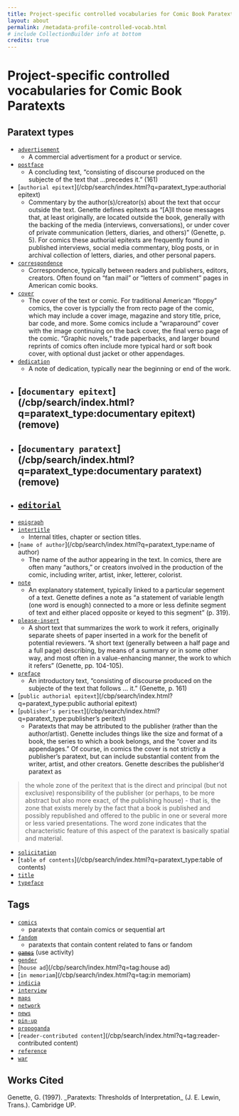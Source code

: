 ```yaml
---
title: Project-specific controlled vocabularies for Comic Book Paratexts
layout: about
permalink: /metadata-profile-controlled-vocab.html
# include CollectionBuilder info at bottom
credits: true
---
```

# Project-specific controlled vocabularies for Comic Book Paratexts
## Paratext types

- [`advertisement`](/cbp/search/index.html?q=paratext_type:advertisement)
	- A commercial advertisment for a product or service. 
- [`postface`](/cbp/search/index.html?q=paratext_type:afterword)
	- A concluding text, “consisting of discourse produced on the subjecte of the text that …precedes it.” (161)
- [`authorial epitext`](/cbp/search/index.html?q=paratext_type:authorial epitext)
	- Commentary by the author(s)/creator(s) about the text that occur outside the text. Genette defines epitexts as “[A]ll those messages that, at least originally, are located outside the book, generally with the backing of the media (interviews, conversations), or under cover of private communication (letters, diaries, and others)” (Genette, p. 5). For comics these authorial epitexts are frequently found in published interviews, social media commentary, blog posts, or in archival collection of letters, diaries, and other personal papers.
- [`correspondence`](/cbp/search/index.html?q=paratext_type:correspondence)
	- Correspondence, typically between readers and publishers, editors, creators. Often found on “fan mail” or “letters of comment” pages in American comic books. 
- [`cover`](/cbp/search/index.html?q=paratext_type:cover)
  	- The cover of the text or comic. For traditional American “floppy” comics, the cover is typcially the from recto page of the comic, which may include a cover image, magazine and story title, price, bar code, and more. Some comics include a “wraparound” cover with the image continuing on the back cover, the final verso page of the comic. “Graphic novels,” trade paperbacks, and larger bound reprints of comics often include more typical hard or soft book cover, with optional dust jacket or other appendages.
- [`dedication`](/cbp/search/index.html?q=paratext_type:dedication)
	- A note of dedication, typically near the beginning or end of the work.
- [`documentary epitext`](/cbp/search/index.html?q=paratext_type:documentary epitext) (remove)
  	- 
- [`documentary paratext`](/cbp/search/index.html?q=paratext_type:documentary paratext) (remove)
  	- 
- [`editorial`](/cbp/search/index.html?q=paratext_type:editorial)
	- 
- [`epigraph`](/cbp/search/index.html?q=paratext_type:epigraph)
- [`intertitle`](/cbp/search/index.html?q=paratext_type:intertitle)
  	- Internal titles, chapter or section titles. 
- [`name of author`](/cbp/search/index.html?q=paratext_type:name of author)
  	- The name of the author appearing in the text. In comics, there are often many “authors,” or creators involved in the production of the comic, including writer, artist, inker, letterer, colorist. 
- [`note`](/cbp/search/index.html?q=paratext_type:note)
	- An explanatory statement, typically linked to a particular segement of a text. Genette defines a note as “a
statement of variable length (one word is enough) connected to a more or less definite segment of text and either placed opposite or keyed to this segment” (p. 319).
- [`please-insert`](/cbp/search/index.html?q=paratext_type:please-insert)
    - A short text that summarizes the work to work it refers, originally separate sheets of paper inserted in a work for the benefit of potential reviewers. “A short text (generally between a half page and a full page) describing, by means of a summary or in some other way, and most often in a value-enhancing manner, the work to which it refers” (Genette, pp. 104-105).
- [`preface`](/cbp/search/index.html?q=paratext_type:preface)
	- An introductory text, “consisting of discourse produced on the subjecte of the text that follows … it.” (Genette, p. 161)
- [`public authorial epitext`](/cbp/search/index.html?q=paratext_type:public authorial epitext)
- [`publisher’s peritext`](/cbp/search/index.html?q=paratext_type:publisher’s peritext)
	-  Paratexts that may be attributed to the publisher (rather than the author/artist). Genette includes things like the size and format of a book, the series to which a book belongs, and the “cover and its appendages.” Of course, in comics the cover is not strictly a publisher’s paratext, but can include substantial content from the writer, artist, and other creators. Genette describes the publisher’d paratext as  
> the whole zone of the peritext that is the direct and principal (but not exclusive)
> responsibility of the publisher (or perhaps, to be more abstract
> but also more exact, of the publishing house) - that is, the zone
> that exists merely by the fact that a book is published and
> possibly republished and offered to the public in one or several
> more or less varied presentations. The word zone indicates that
> the characteristic feature of this aspect of the paratext is basically
> spatial and material. 
- [`solicitation`](/cbp/search/index.html?q=paratext_type:solicitation)
- [`table of contents`](/cbp/search/index.html?q=paratext_type:table of contents)
- [`title`](/cbp/search/index.html?q=paratext_type:title)
- [`typeface`](/cbp/search/index.html?q=paratext_type:typeface)

## Tags

- [`comics`](/cbp/search/index.html?q=tag:comics)
    - paratexts that contain comics or sequential art
- [`fandom`](/cbp/search/index.html?q=tag:fandom) 
    - paratexts that contain content related to fans or fandom
- ~~[`games`](/cbp/search/index.html?q=tag:games)~~ (use activity)
- [`gender`](/cbp/search/index.html?q=tag:gender) 
- [`house ad`](/cbp/search/index.html?q=tag:house ad) 
- [`in memoriam`](/cbp/search/index.html?q=tag:in memoriam) 
- [`indicia`](/cbp/search/index.html?q=tag:indicia) 
- [`interview`](/cbp/search/index.html?q=tag:interview) 
- [`maps`](/cbp/search/index.html?q=tag:maps) 
- [`network`](/cbp/search/index.html?q=tag:network) 
- [`news`](/cbp/search/index.html?q=tag:news) 
- [`pin-up`](/cbp/search/index.html?q=tag:pin-up) 
- [`propoganda`](/cbp/search/index.html?q=tag:propoganda) 
- [`reader-contributed content`](/cbp/search/index.html?q=tag:reader-contributed content) 
- [`reference`](/cbp/search/index.html?q=tag:reference) 
- [`war`](/cbp/search/index.html?q=tag:war) 


## Works Cited

<div class="bibl">Genette, G. (1997). _Paratexts: Thresholds of Interpretation_ (J. E. Lewin, Trans.). Cambridge UP.</div> 
